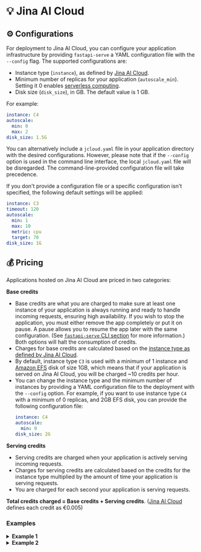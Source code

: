 # 💡 Jina AI Cloud

## ⚙️ Configurations

For deployment to Jina AI Cloud, you can configure your application infrastructure by providing `fastapi-serve` a YAML configuration file with the `--config` flag. The supported configurations are:

  - Instance type (`instance`), as defined by [Jina AI Cloud](https://docs.jina.ai/concepts/jcloud/configuration/#cpu-tiers).
  - Minimum number of replicas for your application (`autoscale_min`). Setting it 0 enables [serverless computing](https://en.wikipedia.org/wiki/Serverless_computing).
  - Disk size (`disk_size`), in GB. The default value is 1 GB.

For example:

```yaml
instance: C4
autoscale:
  min: 0
  max: 2
disk_size: 1.5G
```

You can alternatively include a `jcloud.yaml` file in your application directory with the desired configurations. However, please note that if the `--config` option is used in the command line interface, the local `jcloud.yaml` file will be disregarded. The command-line-provided configuration file will take precedence.

If you don't provide a configuration file or a specific configuration isn't specified, the following default settings will be applied: 

```yaml
instance: C3
timeout: 120
autoscale:
  min: 1
  max: 10
  metric: cpu
  target: 70
disk_size: 1G
```

## 💰 Pricing

Applications hosted on Jina AI Cloud are priced in two categories:

**Base credits**

- Base credits are what you are charged to make sure at least one instance of your application is always running and ready to handle incoming requests, ensuring high availability. If you wish to stop the application, you must either remove the app completely or put it on pause. A pause allows you to resume the app later with the same configuration. (See [`fastapi-serve` CLI section](#-fastapi-serve-cli) for more information.) Both options will halt the consumption of credits.
- Charges for base credits are calculated based on the [instance type as defined by Jina AI Cloud](https://docs.jina.ai/concepts/jcloud/configuration/#cpu-tiers).
- By default, instance type `C3` is used with a minimum of 1 instance and [Amazon EFS](https://aws.amazon.com/efs/) disk of size 1GB, which means that if your application is served on Jina AI Cloud, you will be charged ~10 credits per hour.
- You can change the instance type and the minimum number of instances by providing a YAML configuration file to the deployment with the `--config` option. For example, if you want to use instance type `C4` with a minimum of 0 replicas, and 2GB EFS disk, you can provide the following configuration file:
  ```yaml
  instance: C4
  autoscale:
    min: 0
  disk_size: 2G
  ```

**Serving credits**

- Serving credits are charged when your application is actively serving incoming requests.
- Charges for serving credits are calculated based on the credits for the instance type multiplied by the amount of time your application is serving requests. 
- You are charged for each second your application is serving requests.


**Total credits charged = Base credits + Serving credits**. ([Jina AI Cloud](https://cloud.jina.ai/pricing) defines each credit as €0.005)

### Examples

<details>
<summary><b>Example 1</b></summary>

Consider an HTTP application that has served requests for `10` minutes in the last hour and uses a custom config:
```yaml
instance: C4
autoscale:
  min: 0
disk_size: 2G
```

Total credits per hour charged would be `3.33`. The calculation is as follows:
```
C4 instance has an hourly credit rate of 20.
EFS has hourly credit rate of 0.104 per GB.
Base credits = 0 + 2 * 0.104 = 0.208 (since `autoscale_min` is 0)
Serving credits = 20 * 10/60 = 3.33
Total credits per hour = 0.208 + 3.33 = 3.538
```

</details>


<details>
<summary><b>Example 2</b></summary>

Consider a WebSocket application that had active connections for 20 minutes in the last hour and uses the default configuration.
```yaml
instance: C3
autoscale:
  min: 1
disk_size: 1G
```

Total credits per hour charged would be `13.33`. The calculation is as follows:
```
C3 instance has an hourly credit rate of 10.
EFS has hourly credit rate of 0.104 per GB.
Base credits = 10 + 1 * 0.104 = 10.104 (since `autoscale_min` is 1)
Serving credits = 10 * 20/60 = 3.33
Total credits per hour = 10.104 + 3.33 = 13.434
```

</details>

